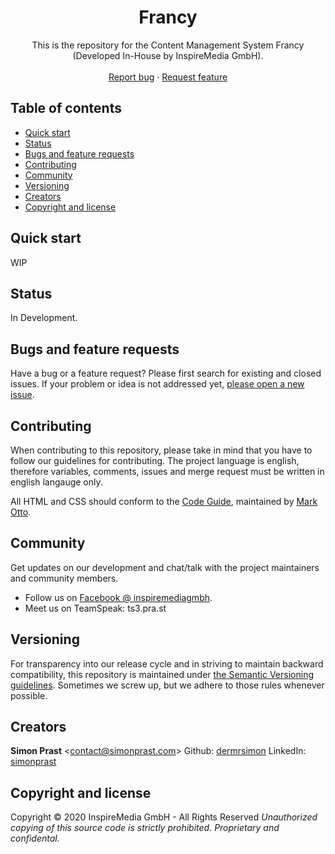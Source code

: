 <h1 align="center">Francy</h3>

<p align="center">
  This is the repository for the Content Management System Francy (Developed In-House by InspireMedia GmbH).
  <br>
  <br>
  <a  href="https://github.com/aichner/Django-Template/issues/new?template=bug_report.md">Report bug</a> · <a  href="https://github.com/aichner/Django-Template/issues/new?template=feature_request.md">Request feature</a>
</p>

## Table of contents

- [Quick start](#quick-start)
- [Status](#status)
- [Bugs and feature requests](#bugs-and-feature-requests)
- [Contributing](#contributing)
- [Community](#community)
- [Versioning](#versioning)
- [Creators](#creators)
- [Copyright and license](#copyright-and-license)

## [](#quick-start)Quick start

WIP

## [](#status)Status

In Development.

## [](#bug-and-feature-requests)Bugs and feature requests

Have a bug or a feature request? Please first search for existing and closed issues. If your problem or idea is not addressed yet, [please open a new issue](https://github.com/aichner/Django-Template/issues/new/choose).

## [](#contributing)Contributing

When contributing to this repository, please take in mind that you have to follow our guidelines for contributing. The project language is english, therefore variables, comments, issues and merge request must be written in english langauge only.

All HTML and CSS should conform to the [Code Guide](https://github.com/mdo/code-guide), maintained by [Mark Otto](https://github.com/mdo).

## [](#community)Community

Get updates on our development and chat/talk with the project maintainers and community members.

- Follow us on [Facebook @ inspiremediagmbh](https://www.facebook.com/inspiremediagmbh).
- Meet us on TeamSpeak: ts3.pra.st

## [](#versioning)Versioning

For transparency into our release cycle and in striving to maintain backward compatibility, this repository is maintained under [the Semantic Versioning guidelines](https://semver.org/). Sometimes we screw up, but we adhere to those rules whenever possible.

## [](#creators)Creators

**Simon Prast** <<contact@simonprast.com>>
Github: [dermrsimon](https://github.com/dermrsimon)
LinkedIn: [simonprast](https://www.linkedin.com/in/simonprast/)

## [](#copyright-and-license)Copyright and license

Copyright © 2020 InspireMedia GmbH - All Rights Reserved
_Unauthorized copying of this source code is strictly prohibited.
Proprietary and confidental._
